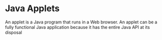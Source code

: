 # Java Applets 
An applet is a Java program that runs in a Web browser. 
An applet can be a fully functional Java application because it has the entire Java API at its disposal

